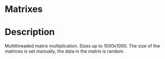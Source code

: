 # Matrixes

# Description
Multithreaded matrix multiplication. Sizes up to 1000x1000. 
The size of the matrices is set manually, the data in the matrix is random.
